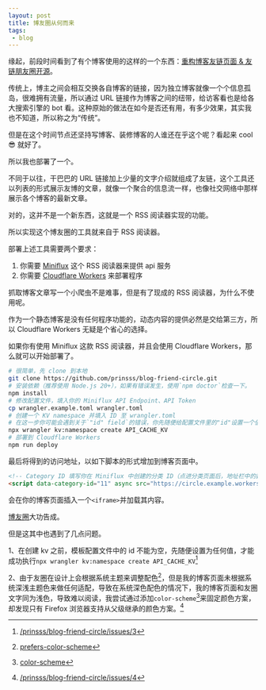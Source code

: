 ```yaml
---
layout: post
title: 博友圈从何而来
tags:
 - blog
---
```


缘起，前段时间看到了有个博客使用的这样的一个东西：[重构博客友链页面 & 友链朋友圈开源](https://prin.pw/building-blog-friend-circle/)。

传统上，博主之间会相互交换各自博客的链接，因为独立博客就像一个个信息孤岛，很难拥有流量，所以通过 URL 链接作为博客之间的纽带，给访客看也是给各大搜索引擎的 bot 看。这种原始的做法在如今是否还有用，有多少效果，其实我也不知道，所以称之为“传统”。

但是在这个时间节点还坚持写博客、装修博客的人谁还在乎这个呢？看起来 cool 😎 就好了。

所以我也部署了一个。

不同于以往，干巴巴的 URL 链接加上少量的文字介绍就组成了友链，这个工具还以列表的形式展示友博的文章，就像一个聚合的信息流一样，也像社交网络中那样展示各个博客的最新文章。

对的，这并不是一个新东西，这就是一个 RSS 阅读器实现的功能。

所以实现这个博友圈的工具就来自于 RSS 阅读器。

部署上述工具需要两个要求：

1. 你需要 [Miniflux](https://miniflux.app/) 这个 RSS 阅读器来提供 api 服务
2. 你需要 [Cloudflare Workers](https://www.cloudflare.com/) 来部署程序

抓取博客文章写一个小爬虫不是难事，但是有了现成的 RSS 阅读器，为什么不使用呢。

作为一个静态博客是没有任何程序功能的，动态内容的提供必然是交给第三方，所以 Cloudflare Workers 无疑是个省心的选择。

如果你有使用 Miniflux 这款 RSS 阅读器，并且会使用 Cloudflare Workers，那么就可以开始部署了。

```bash
# 很简单，先 clone 到本地
git clone https://github.com/prinsss/blog-friend-circle.git
# 安装依赖（推荐使用 Node.js 20+），如果有错误发生，使用`npm doctor`检查一下。
npm install
# 修改配置文件，填入你的 Miniflux API Endpoint、API Token
cp wrangler.example.toml wrangler.toml
# 创建一个 KV namespace 并填入 ID 至 wrangler.toml
# 在这一步你可能会遇到关于`"id" field`的错误，你先随便给配置文件里的"id"设置一个值，等生成了正确的值再将其填入
npx wrangler kv:namespace create API_CACHE_KV
# 部署到 Cloudflare Workers
npm run deploy
```

最后将得到的访问地址，以如下脚本的形式增加到博客页面中。

```html
<!-- Category ID 填写你在 Miniflux 中创建的分类 ID（点进分类页面后，地址栏中的数字即为 ID） -->
<script data-category-id="11" async src="https://circle.example.workers.dev/app.js"></script>
```

会在你的博客页面插入一个`<iframe>`并加载其内容。

[博友圈](https://blog.xavierskip.com/blog-friend-circle/)大功告成。

但是这其中也遇到了几点问题。

1、在创建 kv 之前，模板配置文件中的 id 不能为空，先随便设置为任何值，才能成功执行`npx wrangler kv:namespace create API_CACHE_KV`[^1]

2、由于友圈在设计上会根据系统主题来调整配色[^3]，但是我的博客页面未根据系统深浅主题色来做任何适配，导致在系统深色配色的情况下，我的博客页面和友圈文字同为浅色，导致难以阅读，我尝试通过添加`color-scheme`[^4]来固定颜色方案，却发现只有 Firefox 浏览器支持从父级继承的颜色方案。[^2]


[^1]: [/prinsss/blog-friend-circle/issues/3](https://github.com/prinsss/blog-friend-circle/issues/3)
[^2]: [/prinsss/blog-friend-circle/issues/4](https://github.com/prinsss/blog-friend-circle/issues/4)
[^3]: [prefers-color-scheme](https://developer.mozilla.org/zh-CN/docs/Web/CSS/@media/prefers-color-scheme)
[^4]: [color-scheme](https://developer.mozilla.org/zh-CN/docs/Web/CSS/color-scheme)